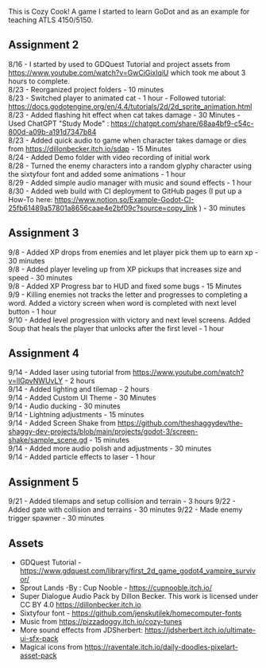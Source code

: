 This is Cozy Cook! A game I started to learn GoDot and as an example for teaching ATLS 4150/5150.


## Assignment 2
8/16 - I started by used to GDQuest Tutorial and project assets from https://www.youtube.com/watch?v=GwCiGixlqiU which took me about 3 hours to complete.  
8/23 - Reorganized project folders - 10 minutes  
8/23 - Switched player to animated cat - 1 hour - Followed tutorial: https://docs.godotengine.org/en/4.4/tutorials/2d/2d_sprite_animation.html  
8/23 - Added flashing hit effect when cat takes damage - 30 Minutes - Used ChatGPT "Study Mode" : https://chatgpt.com/share/68aa4bf9-c54c-800d-a09b-a191d7347b84  
8/23 - Added quick audio to game when character takes damage or dies from https://dillonbecker.itch.io/sdap - 15 Minutes  
8/24 - Added Demo folder with video recording of initial work  
8/28 - Turned the enemy characters into a random glyphy character using the sixtyfour font and added some animations - 1 hour  
8/29 - Added simple audio manager with music and sound effects - 1 hour  
8/30 - Added web build with CI deployment to GitHub pages (I put up a How-To here: https://www.notion.so/Example-Godot-CI-25fb61489a57801a8656caae4e2bf09c?source=copy_link ) - 30 minutes  

## Assignment 3
9/8 - Added XP drops from enemies and let player pick them up to earn xp - 30 minutes  
9/8 - Added player leveling up from XP pickups that increases size and speed - 30 minutes  
9/8 - Added XP Progress bar to HUD and fixed some bugs - 15 Minutes  
9/9 - Killing enemies not tracks the letter and progresses to completing a word. Added a victory screen when word is completed with next level button - 1 hour  
9/10 - Added level progression with victory and next level screens. Added Soup that heals the player that unlocks after the first level - 1 hour  

##  Assignment 4
9/14 - Added laser using tutorial from https://www.youtube.com/watch?v=llGpvNWUvLY - 2 hours  
9/14 - Added lighting and tilemap - 2 hours  
9/14 - Added Custom UI Theme - 30 Minutes  
9/14 - Audio ducking - 30 minutes  
9/14 - Lightning adjustments - 15 minutes  
9/14 - Added Screen Shake from https://github.com/theshaggydev/the-shaggy-dev-projects/blob/main/projects/godot-3/screen-shake/sample_scene.gd - 15 minutes  
9/14 - Added more audio polish and adjustments - 30 minutes  
9/14 - Added particle effects to laser - 1 hour

## Assignment 5
9/21 - Added tilemaps and setup collision and terrain - 3 hours
9/22 - Added gate with collision and terrains - 30 minutes
9/22 - Made enemy trigger spawner - 30 minutes

## Assets
- GDQuest Tutorial - https://www.gdquest.com/library/first_2d_game_godot4_vampire_survivor/
- Sprout Lands -By : Cup Nooble - https://cupnooble.itch.io/
- Super Dialogue Audio Pack by Dillon Becker. This work is licensed under CC BY 4.0 https://dillonbecker.itch.io
- Sixtyfour font - https://github.com/jenskutilek/homecomputer-fonts
- Music from https://pizzadoggy.itch.io/cozy-tunes
- More sound effects from JDSherbert: https://jdsherbert.itch.io/ultimate-ui-sfx-pack
- Magical icons from https://raventale.itch.io/daily-doodles-pixelart-asset-pack
